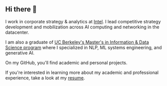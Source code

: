 ## Hi there 🙏

I work in corporate strategy & analytics at [Intel](https://www.intel.com/content/www/us/en/homepage.html). I lead competitive strategy development and mobilization across AI computing and networking in the datacenter. 

I am also a graduate of [UC Berkeley's Master's in Information & Data Science program](https://www.ischool.berkeley.edu/programs/mids) where I specialized in NLP, ML systems engineering, and generative AI.

On my GitHub, you'll find academic and personal projects.

If you're interested in learning more about my academic and professional experience, take a look at my [resume](https://github.com/andrewabrahamian/personal/blob/main/Andrew%20Abrahamian%20-%20Resume%20(25-02-17).pdf).

<!--
**andrewabrahamian/andrewabrahamian** is a ✨ _special_ ✨ repository because its `README.md` (this file) appears on your GitHub profile.

Here are some ideas to get you started:

- 🔭 I’m currently working on ...
- 🌱 I’m currently learning ...
- 👯 I’m looking to collaborate on ...
- 🤔 I’m looking for help with ...
- 💬 Ask me about ...
- 📫 How to reach me: ...
- 😄 Pronouns: ...
- ⚡ Fun fact: ...
-->
